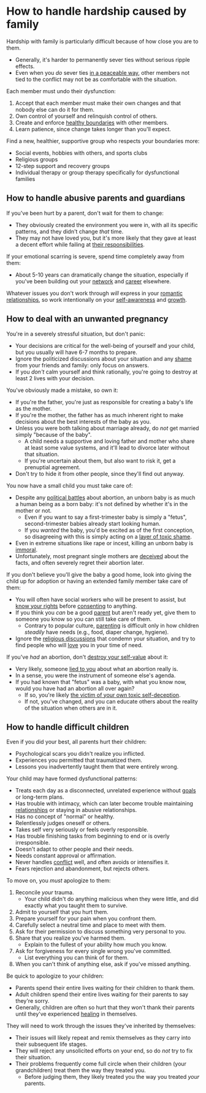 
# How to handle hardship caused by family

Hardship with family is particularly difficult because of how close you are to them.

- Generally, it's harder to permanently sever ties without serious ripple effects.
- Even when you *do* sever ties [in a peaceable way](people-5_conflicts.md), other members not tied to the conflict may not be as comfortable with the situation.

Each member must undo their dysfunction:

1. Accept that each member must make their own changes and that nobody else can do it for them.
2. Own control of yourself and relinquish control of others.
3. Create and enforce [healthy boundaries](people-3_respect.md) with other members.
4. Learn patience, since change takes longer than you'll expect.

Find a new, healthier, supportive group who respects your boundaries more:

- Social events, hobbies with others, and sports clubs
- Religious groups
- 12-step support and recovery groups
- Individual therapy or group therapy specifically for dysfunctional families

## How to handle abusive parents and guardians

If you've been hurt by a parent, don't wait for them to change:

- They obviously created the environment you were in, with all its specific patterns, and they didn't change *that* time.
- They may not have loved you, but it's more likely that they gave at least a decent effort while failing at [their responsibilities](parenting-2_children.md).

If your emotional scarring is severe, spend time completely away from them:

- About 5-10 years can dramatically change the situation, especially if you've been building out your [network](people-4_friends.md) and [career](jobs-1_why.md) elsewhere.

Whatever issues you don't work through *will* express in your [romantic relationships](relationships-why.md), so work intentionally on your [self-awareness](awareness.md) and [growth](maturity.md).

## How to deal with an unwanted pregnancy

You're in a severely stressful situation, but don't panic:

- Your decisions are critical for the well-being of yourself and your child, but you usually will have 6-7 months to prepare.
- Ignore the politicized discussions about your situation and any [shame](mind-feelings-shame.md) from your friends and family: only focus on answers.
- If you *don't* calm yourself and think rationally, you're going to destroy at least 2 lives with your decision.

You've obviously made a mistake, so own it:

- If you're the father, you're just as responsible for creating a baby's life as the mother.
- If you're the mother, the father has as much inherent right to make decisions about the best interests of the baby as you.
- Unless you were both talking about marriage already, do *not* get married simply "because of the baby".
  - A child needs a supportive and loving father and mother who share at least some value systems, and it'll lead to divorce later without that situation.
  - If you're uncertain about them, but also want to risk it, get a prenuptial agreement.
- Don't try to hide it from other people, since they'll find out anyway.

You now have a small child you must take care of:

- Despite any [political battles](politics-conservativeliberal.md) about abortion, an unborn baby is as much a human being as a born baby: it's not defined by whether it's in the mother or not.
  - Even if you want to say a first-trimester baby is simply a "fetus", second-trimester babies already start looking human.
  - If you *wanted* the baby, you'd be excited as of the first conception, so disagreeing with this is simply acting on a [layer of toxic shame](hardship-worthlessness.md).
- Even in extreme situations like rape or incest, killing an unborn baby is [immoral](morality-evil.md).
- Unfortunately, most pregnant single mothers are [deceived](people-lying.md) about the facts, and often severely regret their abortion later.

If you don't believe you'll give the baby a good home, look into giving the child up for adoption or having an extended family member take care of them:

- You will often have social workers who will be present to assist, but [know your rights](people-boundaries.md) before [consenting](people-contracts.md) to anything.
- If you think you *can* be a good [parent](parenting-2_children.md) but aren't ready yet, give them to someone you know so you can still take care of them.
  - Contrary to popular culture, [parenting](parenting-1_babies.md) is difficult only in how children *steadily* have needs (e.g., food, diaper change, hygiene).
- Ignore the [religious discussions](religion.md) that condemn your situation, and try to find people who will [love](people-love.md) you in your time of need.

If you've *had* an abortion, don't [destroy your self-value](hardship-worthlessness.md) about it:

- Very likely, someone [lied to you](people-lying.md) about what an abortion really is.
- In a sense, you were the instrument of someone else's agenda.
- If you had known that "fetus" was a baby, with what you know now, would you have had an abortion all over again?
  - If so, you're likely [the victim of your own toxic self-deception](hardship-worthlessness.md).
  - If not, you've changed, and you can educate others about the reality of the situation when others are in it.

## How to handle difficult children

Even if you did your best, all parents hurt their children:

- Psychological scars you didn't realize you inflicted.
- Experiences you permitted that traumatized them.
- Lessons you inadvertently taught them that were entirely wrong.

Your child may have formed dysfunctional patterns:

- Treats each day as a disconnected, unrelated experience without [goals](success-3_goals.md) or long-term plans.
- Has trouble with intimacy, which can later become trouble maintaining [relationships](relationships-why.md) or staying in abusive relationships.
- Has no concept of "normal" or healthy.
- Relentlessly judges oneself or others.
- Takes self very seriously or feels overly responsible.
- Has trouble finishing tasks from beginning to end or is overly irresponsible.
- Doesn't adapt to other people and their needs.
- Needs constant approval or affirmation.
- Never handles [conflict](people-5_conflicts.md) well, and often avoids or intensifies it.
- Fears rejection and abandonment, but rejects others.

To move on, you *must* apologize to them:

1. Reconcile *your* trauma.
   - Your child didn't do anything malicious when they were little, and did exactly what you taught them to survive.
2. Admit to yourself that you hurt them.
3. Prepare yourself for your pain when you confront them.
4. Carefully select a neutral time and place to meet with them.
5. Ask for their permission to discuss something very personal to you.
6. Share that you realize you've harmed them.
   - Explain to the fullest of your ability how much you know.
7. Ask for forgiveness for every single wrong you've committed.
   - List everything you can think of for them.
8. When you can't think of anything else, ask if you've missed anything.

Be quick to apologize to your children:

- Parents spend their entire lives waiting for their children to thank them.
- Adult children spend their entire lives waiting for their parents to say they're sorry.
- Generally, children are often so hurt that they won't thank their parents until they've experienced [healing](hardship-ptsd-release.md) in themselves.

They will need to work through the issues they've inherited by themselves:

- Their issues will likely repeat and remix themselves as they carry into their subsequent life stages.
- They will reject any unsolicited efforts on your end, so do *not* try to fix their situation.
- Their problems frequently come full circle when their children (your grandchildren) treat them the way they treated you.
  - Before judging them, they likely treated you the way you treated *your* parents.
